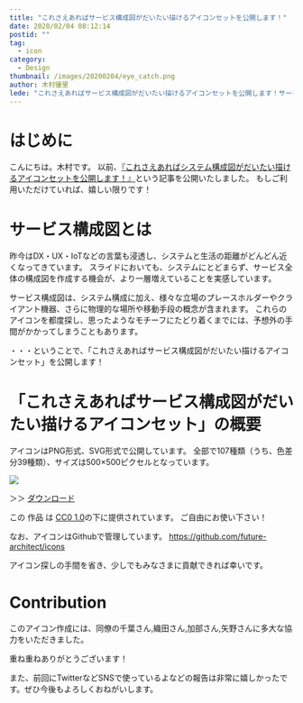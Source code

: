 ```yaml
---
title: "これさえあればサービス構成図がだいたい描けるアイコンセットを公開します！"
date: 2020/02/04 08:12:14
postid: ""
tag:
  - icon
category:
  - Design
thumbnail: /images/20200204/eye_catch.png
author: 木村優里
lede: "これさえあればサービス構成図がだいたい描けるアイコンセットを公開します！サービス構成図は、システム構成に加え、様々な立場のプレースホルダーやクライアント機器、さらに物理的な場所や移動手段の概念が含まれます。これらのアイコンを都度探し、思ったようなモチーフにたどり着くまでには、予想外の手間がかかってしまうこともあります。そういった場合にぜひこのアイコンを活用してみてください"
---
```

# はじめに

こんにちは。木村です。
以前、[『これさえあればシステム構成図がだいたい描けるアイコンセットを公開します！』](/articles/20160721/)という記事を公開いたしました。
もしご利用いただけていれば、嬉しい限りです！

# サービス構成図とは

昨今はDX・UX・IoTなどの言葉も浸透し、システムと生活の距離がどんどん近くなってきています。
スライドにおいても、システムにとどまらず、サービス全体の構成図を作成する機会が、より一層増えていることを実感しています。

サービス構成図は、システム構成に加え、様々な立場のプレースホルダーやクライアント機器、さらに物理的な場所や移動手段の概念が含まれます。
これらのアイコンを都度探し、思ったようなモチーフにたどり着くまでには、予想外の手間がかかってしまうこともあります。

・・・ということで、「これさえあればサービス構成図がだいたい描けるアイコンセット」を公開します！

# 「これさえあればサービス構成図がだいたい描けるアイコンセット」の概要

アイコンはPNG形式、SVG形式で公開しています。
全部で107種類（うち、色差分39種類）、サイズは500×500ピクセルとなっています。

<img src="/images/20200204/list.png" loading="lazy">

＞＞ [ダウンロード](https://github.com/future-architect/icons/releases/download/v_1.1.0/v_1.1.0-icons.zip)

この 作品 は [CC0 1.0](https://creativecommons.org/publicdomain/zero/1.0/deed.ja)の下に提供されています。
ご自由にお使い下さい！

なお、アイコンはGithubで管理しています。
https://github.com/future-architect/icons

アイコン探しの手間を省き、少しでもみなさまに貢献できれば幸いです。

# Contribution

このアイコン作成には、同僚の千葉さん,織田さん,加部さん,矢野さんに多大な協力をいただきました。

重ね重ねありがとうございます！

また、前回にTwitterなどSNSで使っているよなどの報告は非常に嬉しかったです。ぜひ今後もよろしくおねがいします。
